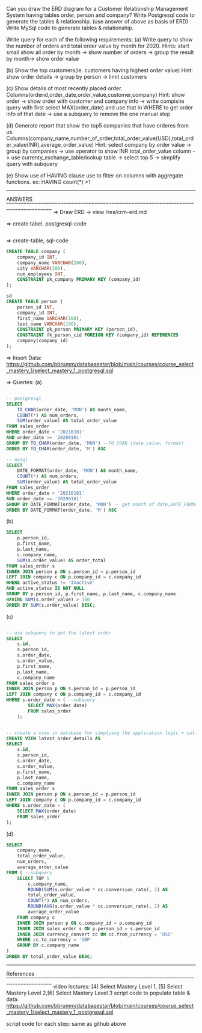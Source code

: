 

Can you draw the ERD diagram for a Customer Relationship Management System having tables order, person and company?
Write Postgresql code to generate the tables & relationship. (use answer of above as basis of ERD)
Write MySql code to generate tables & relationship.


Write query for each of the following requirements:
(a) Write query to show the number of orders and total order value by month for 2020.
    Hints: start small
        show all order by month -> show number of orders -> group the result by month-> show order value 

(b) Show the top customers(ie. customers having highest order value)
    Hint: show order details -> group by person -> limit customers

(c) Show details of most recently placed order. Columns(orderid,order_date,order_value,customer,company)
    Hint:   show order -> show order with customer and company info -> write compisite query with first select MAX(order_date) and use that in WHERE to get order info of that date
    -> use a subquery to remove the one manual step

(d) Generate report that show the top5 companies that have orderes from us. Columns(company_name,number_of_order,total_order_value(USD),total_order_value(INR),average_order_value)
    Hint: select company by order value -> group by companies -> use operator to show INR total_order_value column -> use currenty_exchange_table/lookup table -> select top 5 -> simplify query with subquery

(e) Show use of HAVING clause
    use to filter on columns with aggregate functions.
    ex: HAVING count(*) >1



__________________________________________________________________________________
ANSWERS
‾‾‾‾‾‾‾‾‾‾‾‾‾‾‾‾‾‾‾‾‾‾‾‾‾‾‾‾‾‾‾‾‾‾‾‾‾‾‾‾‾‾‾‾‾‾‾‾‾‾‾‾‾‾‾‾‾‾‾‾‾‾‾‾‾‾‾‾‾‾‾‾‾‾‾‾‾‾‾‾‾‾
=> Draw ERD -> view /res/crm-erd.md

=> create tabel, postgresql-code
```sql

```

=> create-table, sql-code
```sql
CREATE TABLE company (
    company_id INT,
    company_name VARCHAR(200),
    city VARCHAR(200),
    num_employees INT,
    CONSTRAINT pk_company PRIMARY KEY (company_id)
);

sd
CREATE TABLE person (
    person_id INT,
    company_id INT,
    first_name VARCHAR(100),
    last_name VARCHAR(100),
    CONSTRAINT pk_person PRIMARY KEY (person_id),
    CONSTRAINT fk_person_cid FOREIGN KEY (company_id) REFERENCES
    company(company_id)
);
```
=> Insert Data: https://github.com/bbrumm/databasestar/blob/main/courses/course_select_mastery_1/select_mastery_1_postgresql.sql



=> Queries:
(a)
```sql

-- postgresql
SELECT
    TO_CHAR(order_date, 'MON') AS month_name,
    COUNT(*) AS num_orders,
    SUM(order_value) AS total_order_value
FROM sales_order
WHERE order_date < '20210101'
AND order_date >= '20200101'
GROUP BY TO_CHAR(order_date, 'MON') --TO_CHAR (date_value, format)
ORDER BY TO_CHAR(order_date, 'M') ASC

-- mysql
SELECT
    DATE_FORMAT(order_date, 'MON') AS month_name,
    COUNT(*) AS num_orders,
    SUM(order_value) AS total_order_value
FROM sales_order
WHERE order_date < '20210101'
AND order_date >= '20200101'
GROUP BY DATE_FORMAT(order_date, 'MON') -- get month of date,DATE_FORMAT (date_value, format)
ORDER BY DATE_FORMAT(order_date, 'M') ASC
```

(b)
```sql
SELECT
    p.person_id,
    p.first_name,
    p.last_name,
    c.company_name,
    SUM(s.order_value) AS order_total
FROM sales_order s
INNER JOIN person p ON s.person_id = p.person_id
LEFT JOIN company c ON p.company_id = c.company_id
WHERE active_status != 'Inactive'
AND active_status IS NOT NULL
GROUP BY p.person_id, p.first_name, p.last_name, c.company_name
HAVING SUM(s.order_value) > 100
ORDER BY SUM(s.order_value) DESC;
```



(c)


```sql

-- use subquery to get the latest order
SELECT
    s.id,
    s.person_id,
    s.order_date,
    s.order_value,
    p.first_name,
    p.last_name,
    c.company_name
FROM sales_order s
INNER JOIN person p ON s.person_id = p.person_id
LEFT JOIN company c ON p.company_id = c.company_id
WHERE s.order_date = ( --subquery
        SELECT MAX(order_date)
        FROM sales_order
    );


-- create a view in database for simplying the application logic + call this new view in application logic as it would be a valid table
CREATE VIEW latest_order_details AS
SELECT
    s.id,
    s.person_id,
    s.order_date,
    s.order_value,
    p.first_name,
    p.last_name,
    c.company_name
FROM sales_order s
INNER JOIN person p ON s.person_id = p.person_id
LEFT JOIN company c ON p.company_id = c.company_id
WHERE s.order_date = (
    SELECT MAX(order_date)
    FROM sales_order
);


```

(d)
```sql
SELECT
    company_name,
    total_order_value,
    num_orders,
    average_order_value
FROM ( --subquery
    SELECT TOP 5
        c.company_name,
        ROUND(SUM(s.order_value * cc.conversion_rate), 2) AS
        total_order_value,
        COUNT(*) AS num_orders,
        ROUND(AVG(s.order_value * cc.conversion_rate), 2) AS
        average_order_value
    FROM company c
    INNER JOIN person p ON c.company_id = p.company_id
    INNER JOIN sales_order s ON p.person_id = s.person_id
    INNER JOIN currency_convert cc ON cc.from_currency = 'USD'
    WHERE cc.to_currency = 'GBP'
    GROUP BY c.company_name
)
ORDER BY total_order_value DESC;
```


__________________________________________________________________________________
References
‾‾‾‾‾‾‾‾‾‾‾‾‾‾‾‾‾‾‾‾‾‾‾‾‾‾‾‾‾‾‾‾‾‾‾‾‾‾‾‾‾‾‾‾‾‾‾‾‾‾‾‾‾‾‾‾‾‾‾‾‾‾‾‾‾‾‾‾‾‾‾‾‾‾‾‾‾‾‾‾‾‾
video lectures: [4] Select Mastery Level 1, [5] Select Mastery Level 2,[6] Select Mastery Level 3
script code to populate table & data: https://github.com/bbrumm/databasestar/blob/main/courses/course_select_mastery_1/select_mastery_1_postgresql.sql

script code for each step: same as github above